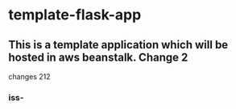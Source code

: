 # template-flask-app

## This is a template application which will be hosted in aws beanstalk. Change 2
changes 212
### iss-
